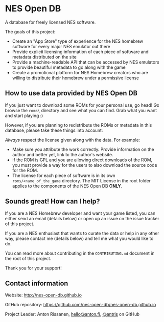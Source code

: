 # NES Open DB
A database for freely licensed NES software.

The goals of this project:

* Create an "App Store" type of experience for the NES homebrew software for every major NES emulator out there
* Provide explicit licensing information of each piece of software and metadata distributed on the site
* Provide a machine-readable API that can be accessed by NES emulators to provide beautiful metadata to go along with the game
* Create a promotional platform for NES Homebrew creators who are willing to distribute their homebrew under a permissive license

## How to use data provided by NES Open DB

If you just want to download some ROMs for your personal use, go head! Go browse the `roms\` directory and see what you can find. Grab what you want and start playing :)

However, if you are planning to redistribute the ROMs or metadata in this database, please take these things into account:

*Always* respect the license given along with the data. For example:

* Make sure you attribute the work correctly. Provide information on the author and better yet, link to the author's website.
* If the ROM is GPL and you are allowing direct downloads of the ROM, you must provide a way for the users to also download the source code for the ROM.
* The license for each piece of software is in its own `roms/<name_of_the_game` directory. The MIT License in the root folder applies to the components of the NES Open DB **ONLY**.

## Sounds great! How can I help?

If you are a NES Homebrew developer and want your game listed, you can either send an email (details below) or open up an issue on the issue tracker of this project.

If you are a NES enthusiast that wants to curate the data or help in any other way, please contact me (details below) and tell me what you would like to do.

You can read more about contributing in the `CONTRIBUTING.md` document in the root of this project.

Thank you for your support!

## Contact information

Website: http://nes-open-db.github.io

GitHub repository: https://github.com/nes-open-db/nes-open-db.github.io

Project Leader: Anton Rissanen, hello@anton.fi, [@antris](https://github.com/antris) on GitHub

